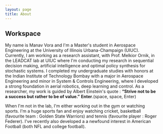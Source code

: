 ```yaml
---
layout: page
title: About
---
```


## Workspace

My name is Manav Vora and I'm a Master's student in Aerospace Engineering at the University of Illinois Urbana-Champaign (UIUC).
Currently, I am working as a research assistant, with Prof. Melkior Ornik, in the LEADCAT lab at UIUC where I'm conducting my research in 
sequential decision making, artificial intelligence and optimal policy synthesis for stochastic systems. I completed my undergraduate 
studies with honors at the Indian Institute of Technology Bombay with a major in Aerospace Engineering
and minor in System & Controls Engineering, where I developed a strong foundation in aerial robotics, deep learning and control. 
As a researcher, my work is guided by 
Albert Einstein's quote : 
**“Strive not to be a success but rather to be of value.”**  **Enter**.(space, space, Enter)

When I'm not in the lab, I'm either working out in the gym or watching sports. I'm a huge sports fan and enjoy watching cricket, basketball 
(favourite team : Golden State Warriors) and tennis (favourite player : Roger Federer). I've recently also developed a a newfound interest in 
American Football (both NFL and college football).
